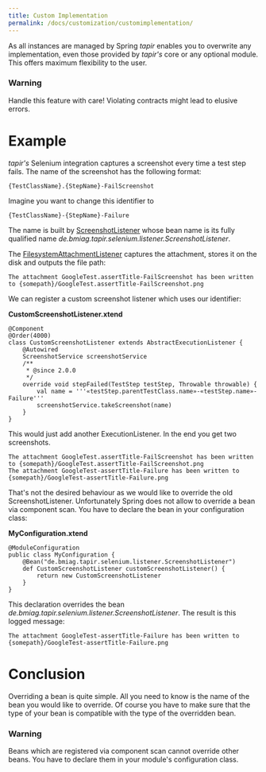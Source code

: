 ```yaml
---
title: Custom Implementation
permalink: /docs/customization/customimplementation/
---
```


As all instances are managed by Spring <i>tapir</i> enables you to overwrite
any implementation, even those provided by <i>tapir's</i> core or any optional
module. This offers maximum flexibility to the user.

<div class="panel panel-warning">
  <div class="panel-heading">
    <h3 class="panel-title"><span class="fa fa-warning"></span> Warning</h3>
  </div>
  <div class="panel-body">
  Handle this feature with care! Violating contracts might lead to elusive
  errors.
  </div>
</div>

# Example

<i>tapir's</i> Selenium integration captures a screenshot every time a test
step fails. The name of the screenshot has the following format: 

    {TestClassName}.{StepName}-FailScreenshot

Imagine you want to change this identifier to

    {TestClassName}-{StepName}-Failure

The name is built by [ScreenshotListener](https://psbm-mvnrepo-p.intranet.kiel.bmiag.de/tapir/latest/apidocs/de/bmiag/tapir/selenium/listener/ScreenshotListener.html)
whose bean name is its fully qualified name *de.bmiag.tapir.selenium.listener.ScreenshotListener*.

The [FilesystemAttachmentListener](https://psbm-mvnrepo-p.intranet.kiel.bmiag.de/tapir/latest/apidocs/de/bmiag/tapir/execution/attachment/FilesystemAttachmentListener.html) captures the attachment, stores it on the disk and outputs the file path:

    The attachment GoogleTest.assertTitle-FailScreenshot has been written to {somepath}/GoogleTest.assertTitle-FailScreenshot.png

We can register a custom screenshot listener which uses our identifier:

**CustomScreenshotListener.xtend**

``` xtend
@Component
@Order(4000)
class CustomScreenshotListener extends AbstractExecutionListener {
    @Autowired
    ScreenshotService screenshotService
    /**
     * @since 2.0.0
     */
    override void stepFailed(TestStep testStep, Throwable throwable) {
        val name = '''«testStep.parentTestClass.name»-«testStep.name»-Failure'''
        screenshotService.takeScreenshot(name)
    }
}
```

This would just add another ExecutionListener. In the end you get two
screenshots. 

    The attachment GoogleTest.assertTitle-FailScreenshot has been written to {somepath}/GoogleTest.assertTitle-FailScreenshot.png
    The attachment GoogleTest-assertTitle-Failure has been written to {somepath}/GoogleTest-assertTitle-Failure.png

That's not the desired behaviour as we would like to override the old
ScreenshotListener. Unfortunately Spring does not allow to override a
bean via component scan. You have to declare the bean in your
configuration class:

**MyConfiguration.xtend**

``` xtend
@ModuleConfiguration
public class MyConfiguration {
    @Bean("de.bmiag.tapir.selenium.listener.ScreenshotListener")
    def CustomScreenshotListener customScreenshotListener() {
        return new CustomScreenshotListener
    }
}
```

This declaration overrides the bean
*de.bmiag.tapir.selenium.listener.ScreenshotListener*. The result is
this logged message:

    The attachment GoogleTest-assertTitle-Failure has been written to {somepath}/GoogleTest-assertTitle-Failure.png

# Conclusion

Overriding a bean is quite simple. All you need to know is the name of the bean you would like to override. Of course you have to make sure that the type of your bean is compatible with the type of the overridden bean.

<div class="panel panel-warning">
  <div class="panel-heading">
    <h3 class="panel-title"><span class="fa fa-warning"></span> Warning</h3>
  </div>
  <div class="panel-body">
  Beans which are registered via component scan cannot override other beans. You have to declare them in your module's configuration class.
  </div>
</div>

